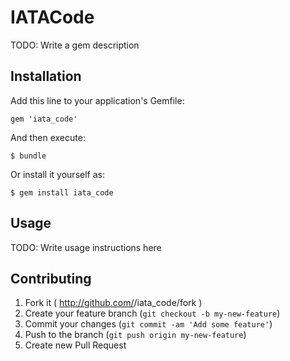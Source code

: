 # IATACode

TODO: Write a gem description

## Installation

Add this line to your application's Gemfile:

    gem 'iata_code'

And then execute:

    $ bundle

Or install it yourself as:

    $ gem install iata_code

## Usage

TODO: Write usage instructions here

## Contributing

1. Fork it ( http://github.com/<my-github-username>/iata_code/fork )
2. Create your feature branch (`git checkout -b my-new-feature`)
3. Commit your changes (`git commit -am 'Add some feature'`)
4. Push to the branch (`git push origin my-new-feature`)
5. Create new Pull Request
